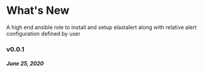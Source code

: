 # What's New

A high end ansible role to install and setup elastalert along with relative alert configuration defined by user

### v0.0.1
##### June 25, 2020
